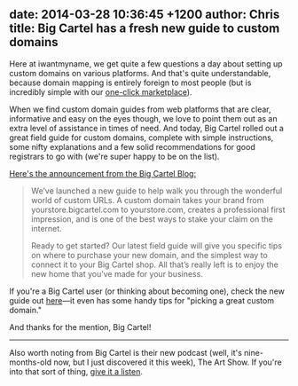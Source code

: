 date: 2014-03-28 10:36:45 +1200
author: Chris
title: Big Cartel has a fresh new guide to custom domains
----

Here at iwantmyname, we get quite a few questions a day about setting up custom domains on various platforms. And that's quite understandable, because domain mapping is entirely foreign to most people (but is incredibly simple with our [one-click marketplace](https://iwantmyname.com/services)). 

When we find custom domain guides from web platforms that are clear, informative and easy on the eyes though, we love to point them out as an extra level of assistance in times of need. And today, Big Cartel rolled out a great field guide for custom domains, complete with simple instructions, some nifty explanations and a few solid recommendations for good registrars to go with (we're super happy to be on the list).

[Here's the announcement from the Big Cartel Blog:](http://blog.bigcartel.com/post/80895648068/new-field-guide-custom-domain)

> We’ve launched a new guide to help walk you through the wonderful world of custom URLs. A custom domain takes your brand from yourstore.bigcartel.com to yourstore.com, creates a professional first impression, and is one of the best ways to stake your claim on the internet.
>
> Ready to get started? Our latest field guide will give you specific tips on where to purchase your new domain, and the simplest way to connect it to your Big Cartel shop. All that’s really left is to enjoy the new home that you’ve made for your business.

If you're a Big Cartel user (or thinking about becoming one), check the new guide out [here](http://guides.bigcartel.com/custom-domain/)—it even has some handy tips for "picking a great custom domain."

And thanks for the mention, Big Cartel!

***

Also worth noting from Big Cartel is their new podcast (well, it's nine-months-old now, but I just discovered it this week), The Art Show. If you're into that sort of thing, [give it a listen](https://itunes.apple.com/us/podcast/the-art-show/id659177604?mt=2).
